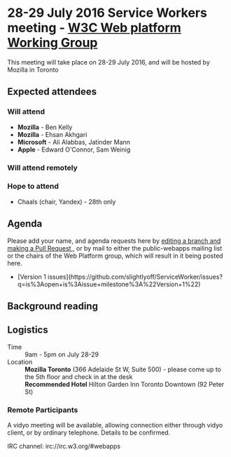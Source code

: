 <html>
 <head>
  <meta charset="utf-8">
  <title>28-29 July 2016 Service Workers meeting - W3C Web platform Working Group</title>
 </head>
 <body>
<h1>28-29 July 2016 Service Workers meeting - <a href="https://www.w3.org/WebPlatform/WG/">W3C Web platform Working Group</a></h1>

<p>This meeting will take place on 28-29 July 2016, and will be hosted by Mozilla in Toronto</p>

<h2>Expected attendees</h2>

<h3>Will attend</h3>

  <ul>
    <li><strong>Mozilla</strong> - Ben Kelly</li>
    <li><strong>Mozilla</strong> - Ehsan Akhgari</li>
    <li><strong>Microsoft</strong> - Ali Alabbas, Jatinder Mann</li>
    <li><strong>Apple</strong> - Edward O'Connor, Sam Weinig</li>
  </ul>

<h3>Will attend remotely</h3>
  <ul>
  </ul>

<h3>Hope to attend</h3>
  <ul>
  <li>Chaals (chair, Yandex) - 28th only</li>
  </ul>

<h2>Agenda</h2>

  <p>Please add your name, and agenda requests here by
    <a href="https://github.com/w3c/WebPlatformWG/blob/gh-pages/meetings/28-29.md">
    editing a branch and making a Pull Request
    </a>,
    or by mail to either the public-webapps mailing list or the chairs of the
    Web Platform group, which will result in it being posted here.</p>

  <ul>
    <li>[Version 1 issues](https://github.com/slightlyoff/ServiceWorker/issues?q=is%3Aopen+is%3Aissue+milestone%3A%22Version+1%22)</li>
  </ul>

<h2>Background reading</h2>

<ul>
</ul>


<h2>Logistics</h2>

<dl>
  <dt>Time</dt>
  <dd>9am - 5pm on July 28-29</dd>
  <dt>Location</dt>
  <dd><strong>Mozilla Toronto</strong> (366 Adelaide St W, Suite 500) - please come up to the 5th floor and check in at the desk</dd>
  <dd><strong>Recommended Hotel</strong> Hilton Garden Inn Toronto Downtown (92 Peter St)
</dl>

  <h3>Remote Participants</h3>

<p>A vidyo meeting will be available, allowing connection either through vidyo client, or by ordinary telephone. Details to be confirmed.</p>

<p>IRC channel: irc://irc.w3.org/#webapps</p>

</body>
</html>
